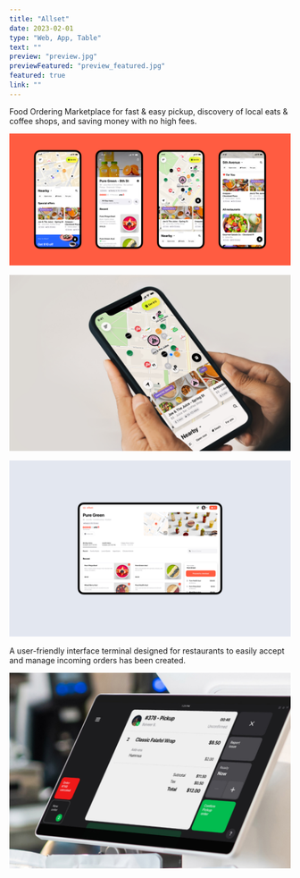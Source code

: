 ```yaml
---
title: "Allset"
date: 2023-02-01
type: "Web, App, Table"
text: ""
preview: "preview.jpg"
previewFeatured: "preview_featured.jpg"
featured: true
link: ""
---
```


Food Ordering Marketplace for fast & easy pickup, discovery of local eats & coffee shops, and saving money with no high fees.

![Project image](preview_featured.jpg)

![Map screen](2.jpg)

![Web screen](3.jpg)

A user-friendly interface terminal designed for restaurants to easily accept and manage incoming orders has been created.

![Web screen](4.jpg)